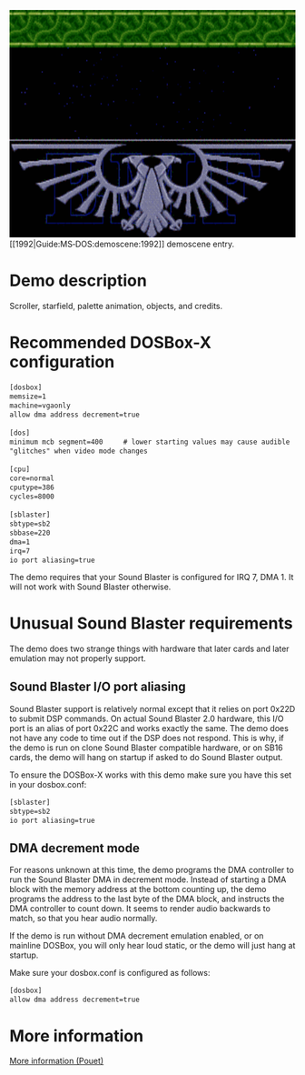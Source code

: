 <img src="images/Demoscene:Internal-Damage-by-Electromotive-Force-(1992).gif" width="640" height="400"><br>
[[1992|Guide:MS‐DOS:demoscene:1992]] demoscene entry.

# Demo description

Scroller, starfield, palette animation, objects, and credits.

# Recommended DOSBox-X configuration

    [dosbox]
    memsize=1
    machine=vgaonly
    allow dma address decrement=true
    
    [dos]
    minimum mcb segment=400     # lower starting values may cause audible "glitches" when video mode changes
    
    [cpu]
    core=normal
    cputype=386
    cycles=8000
    
    [sblaster]
    sbtype=sb2
    sbbase=220
    dma=1
    irq=7
    io port aliasing=true

The demo requires that your Sound Blaster is configured for IRQ 7, DMA 1. It will not work with Sound Blaster otherwise.

# Unusual Sound Blaster requirements

The demo does two strange things with hardware that later cards and later emulation may not properly support.

## Sound Blaster I/O port aliasing

Sound Blaster support is relatively normal except that it relies on port 0x22D to submit DSP commands. On actual Sound Blaster 2.0 hardware, this I/O port is an alias of port 0x22C and works exactly the same. The demo does not have any code to time out if the DSP does not respond. This is why, if the demo is run on clone Sound Blaster compatible hardware, or on SB16 cards, the demo will hang on startup if asked to do Sound Blaster output.

To ensure the DOSBox-X works with this demo make sure you have this set in your dosbox.conf:

    [sblaster]
    sbtype=sb2
    io port aliasing=true

## DMA decrement mode

For reasons unknown at this time, the demo programs the DMA controller to run the Sound Blaster DMA in decrement mode. Instead of starting a DMA block with the memory address at the bottom counting up, the demo programs the address to the last byte of the DMA block, and instructs the DMA controller to count down. It seems to render audio backwards to match, so that you hear audio normally.

If the demo is run without DMA decrement emulation enabled, or on mainline DOSBox, you will only hear loud static, or the demo will just hang at startup.

Make sure your dosbox.conf is configured as follows:

    [dosbox]
    allow dma address decrement=true

# More information

[More information (Pouet)](http://www.pouet.net/prod.php?which=4182)

